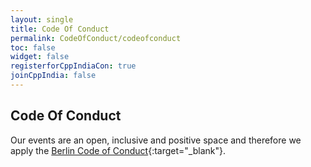 ```yaml
---
layout: single
title: Code Of Conduct
permalink: CodeOfConduct/codeofconduct
toc: false
widget: false
registerforCppIndiaCon: true
joinCppIndia: false
---
```


## Code Of Conduct

Our events are an open, inclusive and positive space and therefore we apply the [Berlin Code of Conduct](https://berlincodeofconduct.org/){:target="_blank"}.
